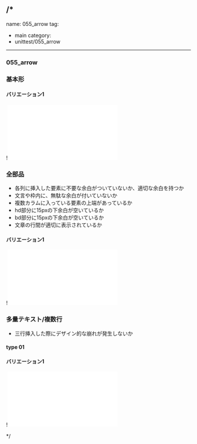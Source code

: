 /*
---
name: 055_arrow
tag:
  - main
category:
  - unittest/055_arrow
---

### 055_arrow
### 基本形

#### バリエーション1

!![055_arrow_01basic_1.html](./html/055_arrow/055_arrow_01basic_1.html)

### 全部品
- 各列に挿入した要素に不要な余白がついていないか、適切な余白を持つか
- 文言や枠内に、無駄な余白が付いていないか
- 複数カラムに入っている要素の上端があっているか
- hd部分に15pxの下余白が空いているか
- bd部分に15pxの下余白が空いているか
- 文章の行間が適切に表示されているか

#### バリエーション1

!![055_arrow_02all_1.html](./html/055_arrow/055_arrow_02all_1.html)

### 多量テキスト/複数行
- 三行挿入した際にデザイン的な崩れが発生しないか

#### type 01
#### バリエーション1

!![055_arrow_d03manyText_01_1.html](./html/055_arrow/055_arrow_d03manyText_01_1.html)

*/
